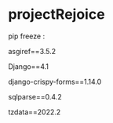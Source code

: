 # projectRejoice


pip freeze :


asgiref==3.5.2

Django==4.1

django-crispy-forms==1.14.0

sqlparse==0.4.2

tzdata==2022.2
